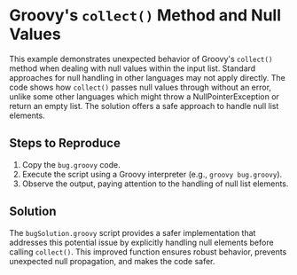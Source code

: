 # Groovy's `collect()` Method and Null Values

This example demonstrates unexpected behavior of Groovy's `collect()` method when dealing with null values within the input list.  Standard approaches for null handling in other languages may not apply directly. The code shows how `collect()` passes null values through without an error, unlike some other languages which might throw a NullPointerException or return an empty list. The solution offers a safe approach to handle null list elements.

## Steps to Reproduce
1. Copy the `bug.groovy` code.
2. Execute the script using a Groovy interpreter (e.g., `groovy bug.groovy`).
3. Observe the output, paying attention to the handling of null list elements.

## Solution
The `bugSolution.groovy` script provides a safer implementation that addresses this potential issue by explicitly handling null elements before calling `collect()`. This improved function ensures robust behavior, prevents unexpected null propagation, and makes the code safer.
